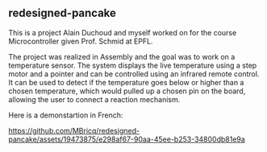 ## redesigned-pancake

This is a project Alain Duchoud and myself worked on for the course Microcontroller given Prof. Schmid at EPFL.

The project was realized in Assembly and the goal was to work on a temperature sensor. The system displays the live temperature using a step motor and a pointer and can be controlled using an infrared remote control. It can be used to detect if the temperature goes below or higher than a chosen temperature, which would pulled up a chosen pin on the board, allowing the user to connect a reaction mechanism.

Here is a demonstartion in French:

https://github.com/MBricq/redesigned-pancake/assets/19473875/e298af67-90aa-45ee-b253-34800db81e9a

